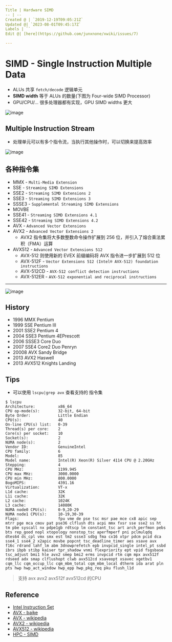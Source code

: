 ```yaml
---
Title | Hardware SIMD
-- | --
Created @ | `2019-12-19T09:05:21Z`
Updated @| `2023-08-01T09:45:17Z`
Labels | ``
Edit @| [here](https://github.com/junxnone/xwiki/issues/7)

---
```

# SIMD - Single Instruction Multiple Data

- ALUs 共享 `fetch/decode` 逻辑单元
- **SIMD width** 等于 ALUs 的数量(下图为 Four-wide SIMD Processor)
- GPU/CPU/... 很多处理器都有实现，GPU SIMD widths 更大


![image](https://user-images.githubusercontent.com/2216970/223727295-6a146efc-704f-48fa-a84a-314a7e8297a9.png)


## Multiple Instruction Stream

- 处理单元可以有多个指令流，当执行其他操作时，可以切换来提高效率

![image](https://user-images.githubusercontent.com/2216970/223902867-830e7275-4f3a-4218-b356-0b3777352664.png)



## 各种指令集

- MMX - `Multi-Media Extension`
- SSE - `Streaming SIMD Extensions`
- SSE2 - `Streaming SIMD Extensions 2`
- SSE3 - `Streaming SIMD Extensions 3`
- SSSE3 - `Supplemental Streaming SIMD Extensions`
- MOVBE
- SSE41 - `Streaming SIMD Extensions 4.1`
- SSE42 - `Streaming SIMD Extensions 4.2`
- AVX - `Advanced Vector Extensions`
- AVX2 - `Advanced Vector Extensions 2`
  - AVX2 指令集将大多数整数命令操作扩展到 256 位，并引入了熔合乘法累积（FMA）运算
- AVX512 - `Advanced Vector Extensions 512`
  - AVX-512 则使用新的 EVEX 前缀编码将 AVX 指令进一步扩展到 512 位
  - AVX-512F - `Vector Extensions 512 (Intel® AVX-512) foundation instructions`
  - AVX-512CD - `AVX-512 conflict detection instructions`
  - AVX-512ER - `AVX-512 exponential and reciprocal instructions`

---
![image](https://user-images.githubusercontent.com/2216970/127825959-17d9ada7-b5aa-48f9-9d9c-ba2f3a71c798.png)

## History
- 1996 MMX Pentium
- 1999 SSE Pentium III
- 2001 SSE2 Pentium 4
- 2004 SSE3 Pentium 4EPrescott
- 2006 SSSE3 Core Duo
- 2007 SSE4 Core2 Duo Penryn
- 20008 AVX Sandy Bridge
- 2013 AVX2 Haswell
- 2013 AVX512 Knights Landing


## Tips
- 可以使用 `lscpu|grep avx` 查看支持的 指令集


```
$ lscpu
Architecture:          x86_64
CPU op-mode(s):        32-bit, 64-bit
Byte Order:            Little Endian
CPU(s):                40
On-line CPU(s) list:   0-39
Thread(s) per core:    2
Core(s) per socket:    10
Socket(s):             2
NUMA node(s):          2
Vendor ID:             GenuineIntel
CPU family:            6
Model:                 85
Model name:            Intel(R) Xeon(R) Silver 4114 CPU @ 2.20GHz
Stepping:              4
CPU MHz:               1199.945
CPU max MHz:           3000.0000
CPU min MHz:           800.0000
BogoMIPS:              4391.16
Virtualization:        VT-x
L1d cache:             32K
L1i cache:             32K
L2 cache:              1024K
L3 cache:              14080K
NUMA node0 CPU(s):     0-9,20-29
NUMA node1 CPU(s):     10-19,30-39
Flags:                 fpu vme de pse tsc msr pae mce cx8 apic sep mtrr pge mca cmov pat pse36 clflush dts acpi mmx fxsr sse sse2 ss ht tm pbe syscall nx pdpe1gb rdtscp lm constant_tsc art arch_perfmon pebs bts rep_good nopl xtopology nonstop_tsc aperfmperf pni pclmulqdq dtes64 ds_cpl vmx smx est tm2 ssse3 sdbg fma cx16 xtpr pdcm pcid dca sse4_1 sse4_2 x2apic movbe popcnt tsc_deadline_timer aes xsave avx f16c rdrand lahf_lm abm 3dnowprefetch epb invpcid_single intel_pt ssbd ibrs ibpb stibp kaiser tpr_shadow vnmi flexpriority ept vpid fsgsbase tsc_adjust bmi1 hle avx2 smep bmi2 erms invpcid rtm cqm mpx avx512f rdseed adx smap clflushopt clwb avx512cd xsaveopt xsavec xgetbv1 cqm_llc cqm_occup_llc cqm_mbm_total cqm_mbm_local dtherm ida arat pln pts hwp hwp_act_window hwp_epp hwp_pkg_req pku flush_l1d
```
> 支持 avx avx2 avx512f avx512cd 的CPU



## Reference
- [Intel Instruction Set](https://software.intel.com/sites/landingpage/IntrinsicsGuide)
- [AVX - baike](https://baike.baidu.com/item/AVX%E6%8C%87%E4%BB%A4%E9%9B%86/8485825?fr=aladdin)
- [AVX - wikipedia](https://en.wikipedia.org/wiki/Advanced_Vector_Extensions)
- [AVX2 - wikipedia](https://en.wikipedia.org/wiki/Advanced_Vector_Extensions#AVX2)
- [AVX512 - wikipedia](https://en.wikipedia.org/wiki/AVX-512)
- [HPC - SIMD](https://en.algorithmica.org/hpc/simd/)

